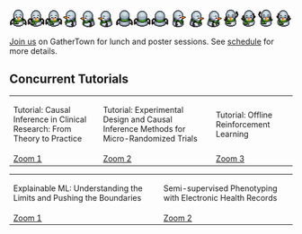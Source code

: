 <div class="gather-town">
    <img class="gather-town-avatar" src="/static/images/gather-avatar.png" alt="gather town avatar"/>
    <p class="gather-town-text"><a href="https://gather.town/app/j4TbOZN9zwDb9xsP/CHIL" target="_blank" rel="noopener">Join us</a> on GatherTown for lunch and poster sessions. See <a href="/calendar.html#tab-schedule" rel="noopener">schedule</a> for more details. </p>
</div>

<div class="tutorials">
    <h2>Concurrent Tutorials</h2>
<table class="table table-tutorials table-bordered table-responsive-md" width="50%">
        <tbody>
            <tr>
                <td>
                    <p>Tutorial: Causal Inference in Clinical Research: From Theory to Practice</p>
                </td>
                <td>
                    <p>Tutorial: Experimental Design and Causal Inference Methods for Micro-Randomized Trials</p>
                </td>
                <td>
                    <p>Tutorial: Offline Reinforcement Learning</p>
                </td>
            </tr>
            <tr>
                <td>
                     <a href="https://acm-org.zoom.us/j/91226376270?pwd=ZEVaOW9JcjRRZFRtQW1KTERpN1Zadz09" target="_blank" rel="noopener">Zoom 1</a>
                </td>
                <td>
                     <a href="https://acm-org.zoom.us/j/94454171498?pwd=VitCTUsvZ3dVcmhONDh0ZmRyUTVsdz09" target="_blank" rel="noopener">Zoom 2</a>
                </td>
                <td>
                     <a href="https://acm-org.zoom.us/j/92981243808?pwd=YTdqNnRaaXdTMVZIUzZtdEQ2TG1tQT09" target="_blank" rel="noopener">Zoom 3</a>
                </td>
            </tr>
        </tbody>
    </table>
    <table class="table table-tutorials table-bordered table-responsive-md" width="50%">
        <tbody>
            <tr>
                <td>
                    <p>Explainable ML: Understanding the Limits and Pushing the Boundaries</p>
                </td>
                <td>
                    <p>Semi-supervised Phenotyping with Electronic Health Records</p>
                </td>
            </tr>
            <tr>
                <td>
                     <a href="https://acm-org.zoom.us/j/98794992147?pwd=c2tmbG5hb1hxU094U0c1MEZRcEdiUT09" target="_blank" rel="noopener">Zoom 1</a>
                </td>
                <td>
                     <a href="https://acm-org.zoom.us/j/99786872797?pwd=clhvWmg2TWxqRnJsMzNha0ZOaW15dz09" target="_blank" rel="noopener">Zoom 2</a>
                </td>
            </tr>
        </tbody>
    </table>
</div>
